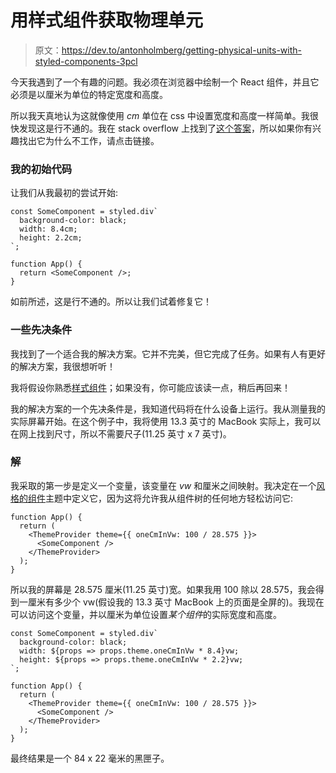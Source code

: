 # 用样式组件获取物理单元

> 原文：<https://dev.to/antonholmberg/getting-physical-units-with-styled-components-3pcl>

今天我遇到了一个有趣的问题。我必须在浏览器中绘制一个 React 组件，并且它必须是以厘米为单位的特定宽度和高度。

所以我天真地认为这就像使用 *cm* 单位在 css 中设置宽度和高度一样简单。我很快发现这是行不通的。我在 stack overflow 上找到了[这个答案](https://stackoverflow.com/questions/18483955/web-and-physical-units)，所以如果你有兴趣找出它为什么不工作，请点击链接。

### 我的初始代码

让我们从我最初的尝试开始:

```
const SomeComponent = styled.div`
  background-color: black;
  width: 8.4cm;
  height: 2.2cm;
`;

function App() {
  return <SomeComponent />;
} 
```

如前所述，这是行不通的。所以让我们试着修复它！

### 一些先决条件

我找到了一个适合我的解决方案。它并不完美，但它完成了任务。如果有人有更好的解决方案，我很想听听！

我将假设你熟悉[样式组件](https://www.styled-components.com)；如果没有，你可能应该读一点，稍后再回来！

我的解决方案的一个先决条件是，我知道代码将在什么设备上运行。我从测量我的实际屏幕开始。在这个例子中，我将使用 13.3 英寸的 MacBook 实际上，我可以在网上找到尺寸，所以不需要尺子(11.25 英寸 x 7 英寸)。

### 解

我采取的第一步是定义一个变量，该变量在 *vw* 和厘米之间映射。我决定在一个[风格的组件](https://www.styled-components.com)主题中定义它，因为这将允许我从组件树的任何地方轻松访问它:

```
function App() {
  return (
    <ThemeProvider theme={{ oneCmInVw: 100 / 28.575 }}>
      <SomeComponent />
    </ThemeProvider>
  );
} 
```

所以我的屏幕是 28.575 厘米(11.25 英寸)宽。如果我用 100 除以 28.575，我会得到一厘米有多少个 vw(假设我的 13.3 英寸 MacBook 上的页面是全屏的)。我现在可以访问这个变量，并以厘米为单位设置*某个组件*的实际宽度和高度。

```
const SomeComponent = styled.div`
  background-color: black;
  width: ${props => props.theme.oneCmInVw * 8.4}vw;
  height: ${props => props.theme.oneCmInVw * 2.2}vw;
`;

function App() {
  return (
    <ThemeProvider theme={{ oneCmInVw: 100 / 28.575 }}>
      <SomeComponent />
    </ThemeProvider>
  );
} 
```

最终结果是一个 84 x 22 毫米的黑匣子。